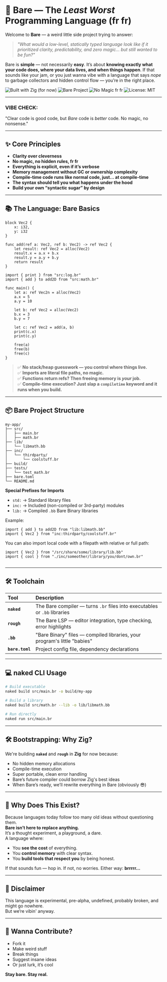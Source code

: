 # 🥩 Bare — The *Least Worst* Programming Language (fr fr)

Welcome to **Bare** — a weird little side project trying to answer:  
> *"What would a low-level, statically typed language look like if it prioritized clarity, predictability, and zero magic… but still wanted to be fun?"*

Bare is **simple** — not necessarily **easy**. It’s about **knowing exactly what your code does, where your data lives, and when things happen**. If that sounds like your jam, or you just wanna vibe with a language that says *nope* to garbage collectors and hidden control flow — you’re in the right place.

![Built with Zig (for now)](https://img.shields.io/badge/Built%20with-Zig-0c6ba0?logo=zig&logoColor=fff)
![Bare Project](https://img.shields.io/badge/Language-Bare-e91e63?logo=data:image/svg+xml;base64,PHN2ZyB4bWxucz0naHR0cDovL3d3dy53My5vcmcvMjAwMC9zdmcnIHdpZHRoPSczMicgaGVpZ2h0PSczMic+PHJlY3Qgd2lkdGg9JzMyJyBoZWlnaHQ9JzMyJyBmaWxsPSIjZTkxZTYzIiByeD0nNCcvPjx0ZXh0IHg9JzE2JyB5PScyMScgZm9udC1zaXplPScxMScgZmlsbD0nI2ZmZicgdGV4dC1hbmNob3I9J21pZGRsZSc+Qg==)
![No Magic fr fr](https://img.shields.io/badge/No%20Magic-fr%20fr-4caf50?logo=42)
![License: MIT](https://img.shields.io/badge/License-MIT-blue.svg)

---

### **VIBE CHECK**:
"Clear code is good code, but *Bare* code is *better* code. No magic, no nonsense."

---

## ✨ Core Principles
- **Clarity over cleverness**  
- **No magic, no hidden rules, fr fr**  
- **Everything is explicit, even if it’s verbose**  
- **Memory management without GC or ownership complexity**
- **Compile-time code runs like normal code, just… at compile-time**
- **The syntax should tell you what happens under the hood**
- **Build your own “syntactic sugar” by design**

---

## 📚 The Language: Bare Basics

```bare
block Vec2 {
    x: i32,
    y: i32
}

func add(ref a: Vec2, ref b: Vec2) -> ref Vec2 {
    let result: ref Vec2 = alloc(Vec2)
    result.x = a.x + b.x
    result.y = a.y + b.y
    return result
}

import { print } from "src:log.br"
import { add } to add2D from "src:math.br"

func main() {
    let a: ref Vec2n = alloc(Vec2)
    a.x = 5
    a.y = 10

    let b: ref Vec2 = alloc(Vec2)
    b.x = 3
    b.y = 7

    let c: ref Vec2 = add(a, b)
    print(c.x)
    print(c.y)

    free(a)
    free(b)
    free(c)
}
```

> ✅ **No stack/heap guesswork — you control where things live.**  
> ✅ **Imports are literal file paths, no magic.**  
> ✅ **Functions return refs? Then freeing memory is *your* job.**  
> ✅ **Compile-time execution? Just slap a `compiletime` keyword and it runs when you build.**  

---

## 📦 Bare Project Structure

```
my-app/
├── src/
│   ├── main.br
│   ├── math.br
├── lib/
│   └── libmath.bb
├── inc/
│   └── thirdparty/
│       └── coolstuff.br
├── build/
├── tests/
│   └── test_math.br
├── bare.toml
└── README.md
```

**Special Prefixes for Imports**
- `std:` → Standard library files  
- `inc:` → Included (non-compiled or 3rd-party) modules  
- `lib:` → Compiled `.bb` Bare Binary libraries  

Example:
```bare
import { add } to add2D from "lib:libmath.bb"
import { Vec2 } from "inc:thirdparty/coolstuff.br"
```

You can also import local code with a filepath with relative or full path:
```bare
import { Vec2 } from "/src/share/some/library/lib.bb"
import { cool } from "./inc/someother/library/you/dont/own.br"
    
```

---

## 🛠️ Toolchain

| Tool | Description |
|:------|:-----------------------------------|
| **`naked`** | The Bare compiler — turns `.br` files into executables or `.bb` libraries |
| **`rough`** | The Bare LSP — editor integration, type checking, error highlights |
| **`.bb`** | "Bare Binary" files — compiled libraries, your program's little "babies" |
| **`bare.toml`** | Project config file, dependency declarations |

---

## 💻 naked CLI Usage

```bash
# Build executable
naked build src/main.br -o build/my-app

# Build a library
naked build src/math.br --lib -o lib/libmath.bb

# Run directly
naked run src/main.br
```

---

## 🛠️ Bootstrapping: Why Zig?

We're building **`naked`** and **`rough`** in **Zig** for now because:
- No hidden memory allocations
- Compile-time execution
- Super portable, clean error handling
- Bare’s future compiler could borrow Zig's best ideas
- When Bare’s ready, we’ll rewrite everything in Bare (obviously 😎)

---

## 🤘 Why Does This Exist?
Because languages today follow too many old ideas without questioning them.  
**Bare isn’t here to replace anything.**  
It’s a thought experiment, a playground, a dare.  
A language where:
- You **see the cost** of everything.
- You **control memory** with clear syntax.
- You **build tools that respect you** by being honest.

If that sounds fun — hop in. If not, no worries. Either way: **brrrrr…**

---

## 🚧 Disclaimer
This language is experimental, pre-alpha, undefined, probably broken, and might go nowhere.  
But we’re vibin' anyway.

---

## 📎 Wanna Contribute?  
- Fork it  
- Make weird stuff  
- Break things  
- Suggest insane ideas  
- Or just lurk, it’s cool  

**Stay bare. Stay real.**
